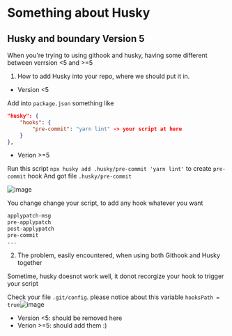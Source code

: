# Something about Husky

## Husky and boundary Version 5
When you're trying to using githook and husky, having some different between verrsion <5 and >=5
1. How to add Husky into your repo, where we should put it in.

- Version <5

Add into `package.json` something like
```json
"husky": {
    "hooks": {
        "pre-commit": "yarn lint" -> your script at here
    }
},
```
- Verion >=5

Run this script `npx husky add .husky/pre-commit 'yarn lint'` to create `pre-commit` hook
And got file `.husky/pre-commit`

![image](https://user-images.githubusercontent.com/30227910/133891375-e040c1aa-301e-45c4-b075-924ba4eca6b4.png)

You change change your script, to add any hook whatever you want
```sh
applypatch-msg 
pre-applypatch
post-applypatch
pre-commit
...
```

2. The problem, easily encountered, when using both Githook and Husky together

Sometime, husky doesnot work well, it donot recorgize your hook to trigger your script


Check your file `.git/config`. please notice about this variable `hooksPath = true`![image](https://user-images.githubusercontent.com/30227910/133891550-f40b42b9-353c-473f-8cf0-353af9500193.png)

- Version <5: should be removed here
- Verion >=5: should add them :)
